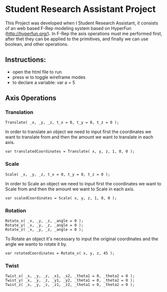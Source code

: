 # Student Research Assistant Project

This Project was developed when I Student Research Assistant, it consists of an web based F-Rep modeling system based on HyperFun (http://hyperfun.org/).
In F-Rep the axis operations must me performed first, after thet they can be applied to the primitives, and finally we can use boolean, and other operations.

## Instructions:

- open the html file to run
- press w to toggle wireframe modes
- to declare a variable: var a = 5


## Axis Operations

### Translation
```
Translate( _x, _y, _z, t_x = 0, t_y = 0, t_z = 0 );
```
In order to translate an object we need to input first the coordinates we want to translate from and then the amount we want to translate in each axis.

```
var translatedCoordinates = Translate( x, y, z, 1, 0, 0 );
```
### Scale
```
Scale( _x, _y, _z, t_x = 0, t_y = 0, t_z = 0 );
```
In order to Scale an object we need to input first the coordinates we want to Scale from and then the amount we want to Scale in each axis.

```
var scaledCoordinates = Scale( x, y, z, 1, 0, 0 );
```
### Rotation
```
Rotate_x( _x, _y, _z, _angle = 0 );
Rotate_y( _x, _y, _z, _angle = 0 );
Rotate_z( _x, _y, _z, _angle = 0 );
```
To Rotate an object it's necessary to input the original coordinates and the angle we wanto to rotate it by.

```
var rotatedCoordinates = Rotate_x( x, y, z, 45 ); 
```

### Twist
```
Twist_x( _x, _y, _z, _x1, _x2, _theta1 = 0, _theta2 = 0 );
Twist_y( _x, _y, _z, _y1, _y2, _theta1 = 0, _theta2 = 0 );
Twist_z( _x, _y, _z, _z1, _z2, _theta1 = 0, _theta2 = 0 );
```

